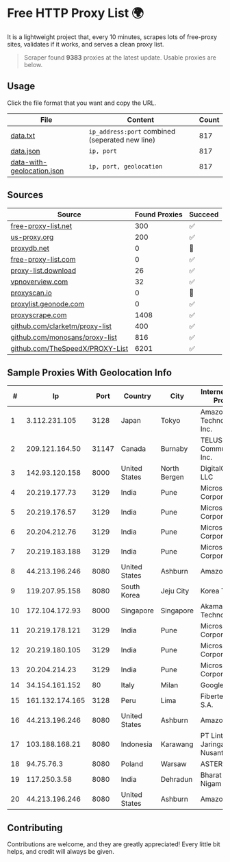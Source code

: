 
# Free HTTP Proxy List 🌍

It is a lightweight project that, every 10 minutes, scrapes lots of free-proxy sites, validates if it works, and serves a clean proxy list.


> Scraper found **9383** proxies at the latest update. Usable proxies are below.

## Usage

Click the file format that you want and copy the URL.


|File|Content|Count|
|----|-------|-----|
|[data.txt](https://raw.githubusercontent.com/themiralay/Proxy-List-World/master/data.txt)|`ip_address:port` combined (seperated new line)|817|
|[data.json](https://raw.githubusercontent.com/themiralay/Proxy-List-World/master/data.json)|`ip, port`|817|
|[data-with-geolocation.json](https://raw.githubusercontent.com/themiralay/Proxy-List-World/master/data-with-geolocation.json)|`ip, port, geolocation`|817|

## Sources

|Source|Found Proxies|Succeed|
|------|-------------|-------|
|[free-proxy-list.net](https://free-proxy-list.net)|300|✅|
|[us-proxy.org](https://www.us-proxy.org)|200|✅|
|[proxydb.net](http://proxydb.net)|0|🚫|
|[free-proxy-list.com](https://free-proxy-list.com/?page=&port=&type%5B%5D=http&type%5B%5D=https&up_time=0&search=Search)|0|✅|
|[proxy-list.download](https://www.proxy-list.download/HTTP)|26|✅|
|[vpnoverview.com](https://vpnoverview.com/privacy/anonymous-browsing/free-proxy-servers)|32|✅|
|[proxyscan.io](https://www.proxyscan.io)|0|🚫|
|[proxylist.geonode.com](https://proxylist.geonode.com/api/proxy-list?limit=300&page=1&sort_by=lastChecked&sort_type=desc&protocols=http,https)|0|✅|
|[proxyscrape.com](https://api.proxyscrape.com/v2/?request=displayproxies&protocol=http&timeout=10000&country=all&ssl=all&anonymity=all)|1408|✅|
|[github.com/clarketm/proxy-list](https://raw.githubusercontent.com/clarketm/proxy-list/master/proxy-list-raw.txt)|400|✅|
|[github.com/monosans/proxy-list](https://raw.githubusercontent.com/monosans/proxy-list/main/proxies/http.txt)|816|✅|
|[github.com/TheSpeedX/PROXY-List](https://raw.githubusercontent.com/TheSpeedX/PROXY-List/master/http.txt)|6201|✅|


## Sample Proxies With Geolocation Info

|#|Ip|Port|Country|City|Internet Service Provider|
|-|--|----|-------|----|-------------------------|
|1|3.112.231.105|3128|Japan|Tokyo|Amazon Technologies Inc.|
|2|209.121.164.50|31147|Canada|Burnaby|TELUS Communications Inc.|
|3|142.93.120.158|8000|United States|North Bergen|DigitalOcean, LLC|
|4|20.219.177.73|3129|India|Pune|Microsoft Corporation|
|5|20.219.176.57|3129|India|Pune|Microsoft Corporation|
|6|20.204.212.76|3129|India|Pune|Microsoft Corporation|
|7|20.219.183.188|3129|India|Pune|Microsoft Corporation|
|8|44.213.196.246|8080|United States|Ashburn|Amazon.com|
|9|119.207.95.158|8080|South Korea|Jeju City|Korea Telecom|
|10|172.104.172.93|8000|Singapore|Singapore|Akamai Technologies|
|11|20.219.178.121|3129|India|Pune|Microsoft Corporation|
|12|20.219.180.105|3129|India|Pune|Microsoft Corporation|
|13|20.204.214.23|3129|India|Pune|Microsoft Corporation|
|14|34.154.161.152|80|Italy|Milan|Google LLC|
|15|161.132.174.165|3128|Peru|Lima|Fibertel Peru S.A.|
|16|44.213.196.246|8080|United States|Ashburn|Amazon.com|
|17|103.188.168.21|8080|Indonesia|Karawang|PT Lintas Jaringan Nusantara|
|18|94.75.76.3|8080|Poland|Warsaw|ASTER Sp. z o.o|
|19|117.250.3.58|8080|India|Dehradun|Bharat Sanchar Nigam Ltd|
|20|44.213.196.246|8080|United States|Ashburn|Amazon.com|



## Contributing

Contributions are welcome, and they are greatly appreciated! Every
little bit helps, and credit will always be given.

